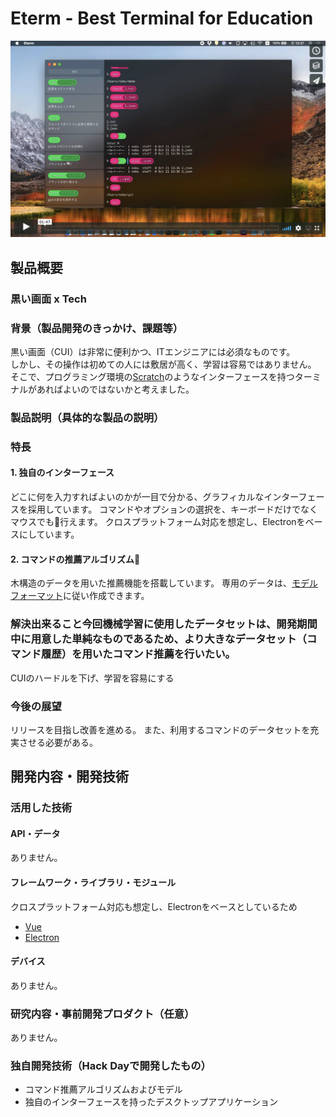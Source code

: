 # Eterm - Best Terminal for Education

[![Thumbnail](thumb.png)](https://vimeo.com/296239145)

## 製品概要

### 黒い画面 x Tech

### 背景（製品開発のきっかけ、課題等）
黒い画面（CUI）は非常に便利かつ、ITエンジニアには必須なものです。   
しかし、その操作は初めての人には敷居が高く、学習は容易ではありません。  
そこで、プログラミング環境の[Scratch](https://scratch.mit.edu)のようなインターフェースを持つターミナルがあればよいのではないかと考えました。

### 製品説明（具体的な製品の説明）

### 特長

#### 1. 独自のインターフェース
どこに何を入力すればよいのかが一目で分かる、グラフィカルなインターフェースを採用しています。
コマンドやオプションの選択を、キーボードだけでなくマウスでも行えます。
クロスプラットフォーム対応を想定し、Electronをベースにしています。

#### 2. コマンドの推薦アルゴリズム
木構造のデータを用いた推薦機能を搭載しています。
専用のデータは、[モデルフォーマット](model/README.md)に従い作成できます。

### 解決出来ること今回機械学習に使用したデータセットは、開発期間中に用意した単純なものであるため、より大きなデータセット（コマンド履歴）を用いたコマンド推薦を行いたい。  
CUIのハードルを下げ、学習を容易にする

### 今後の展望
リリースを目指し改善を進める。
また、利用するコマンドのデータセットを充実させる必要がある。

## 開発内容・開発技術
### 活用した技術
#### API・データ
ありません。

#### フレームワーク・ライブラリ・モジュール

クロスプラットフォーム対応も想定し、Electronをベースとしているため
* [Vue](https://github.com/vuejs/vue)
* [Electron](https://github.com/electron/electron)

#### デバイス
ありません。

### 研究内容・事前開発プロダクト（任意）
ありません。

### 独自開発技術（Hack Dayで開発したもの）
* コマンド推薦アルゴリズムおよびモデル
* 独自のインターフェースを持ったデスクトップアプリケーション

